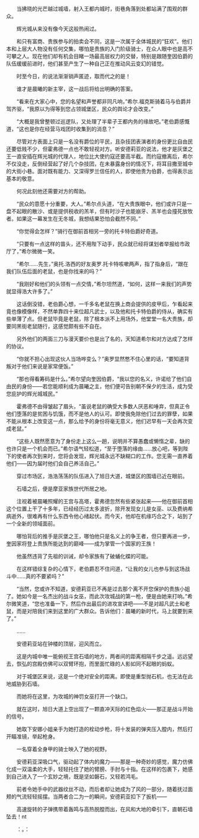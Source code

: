 　　当拂晓的光芒越过城墙，射入王都内城时，街巷角落到处都站满了围观的群众。

　　辉光城从来没有像今天这般热闹过。

　　和只有富商、贵族参与的拍卖会不同，这是一次属于全体城民的“狂欢”。他们本和上层大人物没有任何交集，哪怕是贵族的入门阶级骑士，在众人眼中也是高不可攀之人。现在他们却有机会目睹一场最高层权力的交替，特别是跟随奎因伯爵的队伍缓缓前进时，他们甚至产生了一种自己正在推动风云变幻的错觉。

　　时至今日，的说法渐渐销声匿迹，取而代之的是！

　　谁才是晨曦的新主宰，这一战后将给出明确的答案。

　　“看来在大家心中，您的名望和声誉都非同凡响，”希尔.福克斯骑着马与伯爵并驾齐驱，“我原以为得等到您占领城堡区，民众的舆论才会改变。”

　　“大概是我曾整顿过巡逻队，又处理了半辈子王都内务的缘故吧。”老伯爵感慨道，“这也是你在经营马戏团时收集到的消息？”

　　尽管对方表面上只是一名没有爵位的平民，且杂技团表演者的身份更比自由民还要低贱不少，但霍弗德一点也不敢轻视对方。听安德莉亚的说法，他才是灰堡之王一直安插在辉光城的代理人，地位比大使约寇还要高半截。而约寇撤离后，希尔不仅没走，反倒经营起了好几个杂技团，在未暴露身份的情况下，将耳目撒至城中的大街小巷。面对既有能力、又深得罗兰信任的人，即使他贵为伯爵，也得表示出基本的敬意。

　　何况此刻他还需要对方的帮助。

　　“民众的意愿十分重要，大人。”希尔点头道，“在大贵族眼中，他们或许只是一盘不起眼的散沙、或是提供税收的羔羊，但有时沙子也能崩牙、羔羊也会撞死放牧者。如果这一幕发生在无冬城，我想结果恐怕会截然不同。”

　　“你觉得会怎样？”骑行在御前首相另一旁的托卡特伯爵好奇道。

　　“只要有一点这样的苗头，还不用陛下动手，民众就已经将谋划者举报给市政厅了，”希尔微微一笑。

　　“希尔……先生，”奥托.洛西的好友奥罗.托卡特咳嗽两声，指了指身后，“跟在我们队伍后面的老鼠，也是你找来的吗？”

　　“我刚好和他们的头领有一点交情，”希尔坦然道，“如何，这样一来我们的声势就显得浩大许多了。”

　　这话倒没错，老伯爵心想，一千多名老鼠在换上商会提供的皮甲后，乍看起来竟也像模像样，不然单靠四十来位超凡武士，以及他和托卡特伯爵的侍从，确实有些单薄了点。但老鼠毕竟是老鼠，除了根本派不上用场外，他堂堂一名大贵族，却要同黑街老鼠随行，这感觉颇有些不自在。

　　另外他们的两面三刀与漫天要价也是出了名的，天知道希尔和对方达成了怎样的协议。

　　“你就不担心出现这伙人当场哗变么？”奥罗显然憋不住心里的话，“要知道背叛对于他们来说是家常便饭。”

　　“那也得看筹码是什么。”希尔望向奎因伯爵，“我以您的名义，许诺给了他们自由民的身份——若您能顺利成为晨曦之主，他们便可告别朝不保夕的生活，成为受您庇护的辉光城城民。”

　　霍弗德不由得皱起了眉头，“虽说老鼠的确受大多数人厌恶和唾弃，但真正令他们堕落的是贫困与饥饿，而不是他人的认可。即使我免除他们过去的罪孽，如果不能从根本上改变这一点，那么给予的身份将毫无意义，他们迟早有一天会再次变成老鼠。”

　　“这些人既然愿意为了身份走上这么一趟，说明并不算愚蠢或懒惰之辈，缺的也许只是一个机会而已。”希尔语气轻松道，“至于堕落的缘由……放心吧，等到陛下的使者再次到来时，您将会发现，辉光城永远不缺糊口的工作。您无需一直养着他们——因为届时他们会自己养活自己。”

　　穿过市场区，浩浩荡荡的队伍进入了旭日大道，城堡区的围墙已近在眼前。

　　石墙之后，便是摩亚家族世代所居之地。

　　注视着被晨曦照耀的王宫与高塔，霍弗德忽然有些紧张起来——他在御前首相这个位置上干了十多年，已经经历过太多波折，除开发现女儿是女巫、以及费纳希病逝外，很难再有什么东西令他心绪起伏。而今天，他却在机缘巧合之下，站到了一个全新的领域面前。

　　哪怕背后的推手是灰堡之王，哪怕他只是名义上的争王者，但只要再进一步，奎因家将登上贵族所能达到的巅峰——成为掌管一个国家的王族！

　　他虽然违背了先祖的训诫，却令家族有了破蛹化蝶的可能。

　　在这样错综复杂的心情下，老伯爵忍不住问道，“让我的女儿也参与到这场战斗中……真的不要紧吗？”

　　“当然，您或许不知道，安德莉亚已不再是过去那个离不开您保护的贵族小姐了。她如今是一名杰出的战斗女巫，而此次攻城战的第一枪，便是由她来打响。”希尔微笑道，“您也准备一下，然后作出最后的进攻宣讲吧——不是对超凡武士和老鼠，而是对陪我们来到这里的广大群众。告诉他们：晨曦的新时代，马上就要到来了。”

　　……

　　安德莉亚站在钟楼的顶层，迎风而立。

　　这是内城中唯一能俯视王宫石墙的地方，两者间的距离相隔千步之遥。远远望去，恢弘的宫殿仿佛可以双臂环抱，而里面忙碌的人影如同不起眼的蚂蚁。

　　对于城堡区来说，这是一个绝对安全的距离。即使是重型抛石机，也无法在此地威胁到石墙。

　　而她将在这里，为攻城的神罚女巫打开一个缺口。

　　就在这时，旭日大道上空出现了一颗直冲天际的红色焰火——那正是战斗开始的信号。

　　她取下安娜小姐亲手为她打造的栓动步枪，将十发装的弹夹压入膛内，然后打开瞄准镜，举起枪身。

　　一名穿着全身甲的骑士映入了她的视野。

　　安德莉亚深吸口气，驱动起了体内的魔力——那是一种奇妙的感觉，魔力仿佛化成一双温柔的大手，轻轻托住了她的臂膀、手肘与十指。在这样的包裹下，她感到自己进入了一个玄妙之境，既是坚如磐石，又轻若鸿毛。

　　前者令她手中的武器纹丝不动，而后者却让她成为了风的一部分，随着抚过面颊的气流轻轻摇摆。当两者合二为一的瞬间，安德莉亚扣下了扳机——

　　高速旋转的子弹携带着轰鸣与高热脱膛而出，在风和大地的牵引下，直朝石墙坠去！nt

　　：。：
